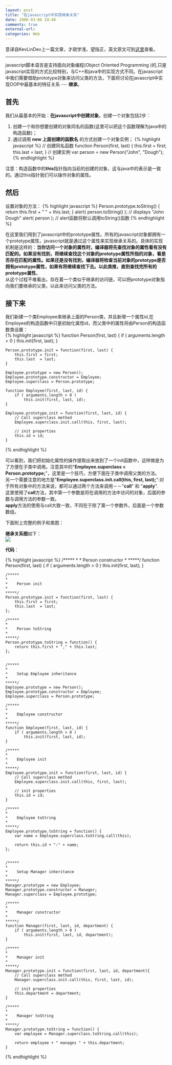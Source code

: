 ```yaml
---
layout: post
title: "在javascript中实现继承关系"
date: 2006-03-06 19:40
comments: true
external-url: 
categories: Web
---
```


意译自KevLinDev上一篇文章，才疏学浅，望指正，英文原文可到[这里](http://www.kevlindev.com/tutorials/javascript/inheritance/)查看。
 
----------  
javascript脚本语言是支持面向对象编程(Object Oriented Programming )的,只是javascript实现的方式比较特别，与C++和java中的实现方式不同。在javascript中我们需要借助prototype对象来访问父类的方法，下面将讨论在javascript中实现OOP中最基本的特征关系 --- **继承**。

<!-- more -->

## 首先 ##
我们从最基本的开始：**在javascript中创建对象**。创建一个对象包括2步：  
1) 创建一个和你想要创建的对象同名的函数(这里可以把这个函数理解为java中的构造函数)；  
2) 通过调用 **new 上面创建的函数名** 的方式创建一个对象实例；
{% highlight javascript %} 
// 创建同名函数
function Person(first, last) {
	this.first = first;
	this.last  = last;
}
// 创建实例
var person = new Person("John", "Dough");
{% endhighlight %}

注意：构造函数中的**this**指针指向当前的创建的对象，这与java中的表示是一致的。通过this指针我们可以操作对象的属性。

## 然后 ##
设置对象的方法：
{% highlight javascript %} 
Person.prototype.toString() {
	return this.first + " " + this.last;
}
alert( person.toString() ); // displays "John Dough"
alert( person ); // alert函数将默认调用toString()函数
{% endhighlight %}

在这里我们用到了javascript中的prototype属性。所有的javascript对象都拥有一个prototype属性，javascript就是通过这个属性来实现继承关系的。具体的实现机制是这样的：**当你访问一个对象的属性时，编译器将先查找对象的属性看有没有匹配的。如果没有找到，将继续查找这个对象的prototype属性所指的对象，看是否存在匹配的属性。如果还是没有找到，编译器将检查当前对象的prototype是否拥有prototype属性，如果有将继续查找下去。以此类推，直到查找完所有的prototype属性**。  
从这个过程不难看出，存在着一个类似于继承的访问链，可以把prototype对象指向我们要继承的父类，以此来访问父类的方法。

## 接下来 ##
我们新建一个类Employee来继承上面的Person类，并且新增一个属性id,在Employee的构造函数中只是初始化属性id，而父类中的属性将由Person的构造函数类设置：  
{% highlight javascript %} 
	function Person(first, last) {
		if ( arguments.length > 0 )
	    	this.init(first, last);
	}
	
	Person.prototype.init = function(first, last) {
	    this.first = first;
	    this.last  = last;
	}
	
	Employee.prototype = new Person();
	Employee.prototype.constructor = Employee;
	Employee.superclass = Person.prototype;
	
	function Employee(first, last, id) {
	    if ( arguments.length > 0 )
	        this.init(first, last, id);
	}
	
	Employee.prototype.init = function(first, last, id) {    
	    // Call superclass method
	    Employee.superclass.init.call(this, first, last);
	
	    // init properties
	    this.id = id;
	}
{% endhighlight %}

可以看到，我们把初始化属性的操作提取出来放到了一个init函数中，这样做是为了方便在子类中调用。注意其中的"**Employee.superclass = Person.prototype;**"，这里是一个技巧，方便下面在子类中调用父类的方法。  
另一个需要注意的地方是"**Employee.superclass.init.call(this, first, last);**":对于所有对象中的方法来说，都可以通过两个方法来调用－－"**call**" 和 "**apply**".  
这里使用了**call**方法，其中第一个参数是将在调用的方法中访问的对象，后面的参数与调用方法的参数一致。  
 **apply**方法的使用与call大致一致，不同在于除了第一个参数外，后面是一个参数数组。

下面附上完整的例子和类图：

**继承关系图**如下：  
![](http://www.blogjava.net/images/blogjava_net/zjun/8140/o_javascriptOOP.gif)

**代码**：

{% highlight javascript %} 
	/*****
	*
	*    Person constructor
	*
	*****/
	function Person(first, last) {
	    if ( arguments.length > 0 )
	        this.init(first, last);
	}
	
	/*****
	*
	*    Person init
	*
	*****/
	Person.prototype.init = function(first, last) {
	    this.first = first;
	    this.last  = last;
	};
	
	/*****
	*
	*    Person toString
	*
	*****/
	Person.prototype.toString = function() {
	    return this.first + "," + this.last;
	};
	
	
	/*****
	*
	*    Setup Employee inheritance
	*
	*****/
	Employee.prototype = new Person();
	Employee.prototype.constructor = Employee;
	Employee.superclass = Person.prototype;
	
	/*****
	*
	*    Employee constructor
	*
	*****/
	function Employee(first, last, id) {
	    if ( arguments.length > 0 )
	        this.init(first, last, id);
	}
	
	/*****
	*
	*    Employee init
	*
	*****/
	Employee.prototype.init = function(first, last, id) {    
	    // Call superclass method
	    Employee.superclass.init.call(this, first, last);
	
	    // init properties
	    this.id = id;
	}
	
	/*****
	*
	*    Employee toString
	*
	*****/
	Employee.prototype.toString = function() {
	    var name = Employee.superclass.toString.call(this);
	
	    return this.id + ":" + name;
	};
	
	
	/*****
	*
	*    Setup Manager inheritance
	*
	*****/
	Manager.prototype = new Employee;
	Manager.prototype.constructor = Manager;
	Manager.superclass = Employee.prototype;
	
	/*****
	*
	*    Manager constructor
	*
	*****/
	function Manager(first, last, id, department) {
	    if ( arguments.length > 0 )
	        this.init(first, last, id, department);
	}
	
	/*****
	*
	*    Manager init
	*
	*****/
	Manager.prototype.init = function(first, last, id, department){
	    // Call superclass method
	    Manager.superclass.init.call(this, first, last, id);
	
	    // init properties
	    this.department = department;
	}
	
	/*****
	*
	*    Manager toString
	*
	*****/
	Manager.prototype.toString = function() {
	    var employee = Manager.superclass.toString.call(this);
	
	    return employee + " manages " + this.department;
	}

{% endhighlight %}
